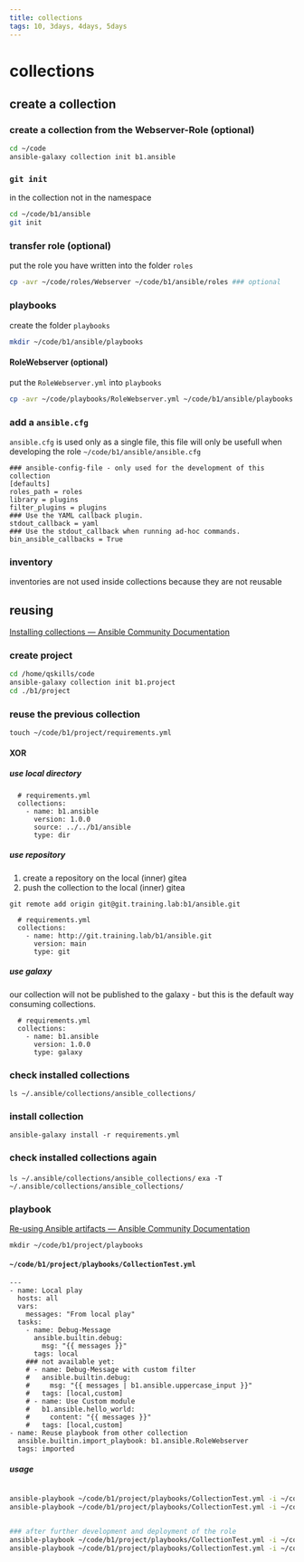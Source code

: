 ```yaml
---
title: collections
tags: 10, 3days, 4days, 5days
---
```


# collections

## create a collection
### create a collection from the Webserver-Role (optional)

```bash
cd ~/code
ansible-galaxy collection init b1.ansible
```

### `git init`

in the collection not in the namespace
```bash
cd ~/code/b1/ansible
git init
```

### transfer role (optional)
put the role you have written into the folder `roles`
```bash
cp -avr ~/code/roles/Webserver ~/code/b1/ansible/roles ### optional
```

### playbooks
create the folder `playbooks`
```bash
mkdir ~/code/b1/ansible/playbooks
```

#### RoleWebserver (optional)
put the `RoleWebserver.yml` into `playbooks`
```bash
cp -avr ~/code/playbooks/RoleWebserver.yml ~/code/b1/ansible/playbooks ### optional
```


### add a `ansible.cfg`
`ansible.cfg` is used only as a single file, this file will only be usefull when developing the role
`~/code/b1/ansible/ansible.cfg`
``` shell
### ansible-config-file - only used for the development of this collection
[defaults]
roles_path = roles
library = plugins
filter_plugins = plugins
### Use the YAML callback plugin.
stdout_callback = yaml
### Use the stdout_callback when running ad-hoc commands.
bin_ansible_callbacks = True
```

### inventory
inventories are not used inside collections because they are not reusable

## reusing
[Installing collections — Ansible Community Documentation](https://docs.ansible.com/ansible/latest/collections_guide/collections_installing.html#installing-a-collection-from-source-files)
### create project
```bash
cd /home/qskills/code
ansible-galaxy collection init b1.project
cd ./b1/project
```
### reuse the previous collection
`touch ~/code/b1/project/requirements.yml`
#### XOR
##### use local directory
```yaml=
  # requirements.yml
  collections:
    - name: b1.ansible
      version: 1.0.0
      source: ../../b1/ansible
      type: dir
```
##### use repository
1. create a repository on the local (inner) gitea
2. push the collection to the local (inner) gitea

`git remote add origin git@git.training.lab:b1/ansible.git`

```yaml=
  # requirements.yml
  collections:
    - name: http://git.training.lab/b1/ansible.git
      version: main
      type: git

```
##### use galaxy
our collection will not be published to the galaxy - but this is the default way consuming collections.
```yaml=
  # requirements.yml
  collections:
    - name: b1.ansible
      version: 1.0.0
      type: galaxy
```

### check installed collections
`ls ~/.ansible/collections/ansible_collections/`

### install collection
`ansible-galaxy install -r requirements.yml`

### check installed collections again
`ls ~/.ansible/collections/ansible_collections/`
`exa -T ~/.ansible/collections/ansible_collections/`

### playbook
[Re-using Ansible artifacts — Ansible Community Documentation](https://docs.ansible.com/ansible/latest/playbook_guide/playbooks_reuse.html)

`mkdir ~/code/b1/project/playbooks`

#### `~/code/b1/project/playbooks/CollectionTest.yml`

```yaml=    
---
- name: Local play
  hosts: all
  vars:
    messages: "From local play"
  tasks:
    - name: Debug-Message
      ansible.builtin.debug:
        msg: "{{ messages }}"
      tags: local
    ### not available yet:
    # - name: Debug-Message with custom filter
    #   ansible.builtin.debug:
    #     msg: "{{ messages | b1.ansible.uppercase_input }}"
    #   tags: [local,custom]
    # - name: Use Custom module
    #   b1.ansible.hello_world:
    #     content: "{{ messages }}"
    #   tags: [local,custom]
- name: Reuse playbook from other collection
  ansible.builtin.import_playbook: b1.ansible.RoleWebserver
  tags: imported

```

##### usage
```bash

ansible-playbook ~/code/b1/project/playbooks/CollectionTest.yml -i ~/code/inventory -l debian1 -t local
ansible-playbook ~/code/b1/project/playbooks/CollectionTest.yml -i ~/code/inventory -l debian1 -t imported


### after further development and deployment of the role
ansible-playbook ~/code/b1/project/playbooks/CollectionTest.yml -i ~/code/inventory -l debian1 -t 'local' --skip-tags custom
ansible-playbook ~/code/b1/project/playbooks/CollectionTest.yml -i ~/code/inventory -l debian1 -t local

```